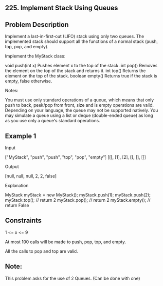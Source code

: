 ## 225. Implement Stack Using Queues
## Problem Description

Implement a last-in-first-out (LIFO) stack using only two queues. The implemented stack should support all the functions of a normal stack (push, top, pop, and empty).

Implement the MyStack class:

void push(int x) Pushes element x to the top of the stack.
int pop() Removes the element on the top of the stack and returns it.
int top() Returns the element on the top of the stack.
boolean empty() Returns true if the stack is empty, false otherwise.

Notes:

You must use only standard operations of a queue, which means that only push to back, peek/pop from front, size and is empty operations are valid.
Depending on your language, the queue may not be supported natively. You may simulate a queue using a list or deque (double-ended queue) as long as you use only a queue's standard operations.

## Example 1

Input

["MyStack", "push", "push", "top", "pop", "empty"]
[[], [1], [2], [], [], []]

Output

[null, null, null, 2, 2, false]

Explanation

MyStack myStack = new MyStack();
myStack.push(1);
myStack.push(2);
myStack.top(); // return 2
myStack.pop(); // return 2
myStack.empty(); // return False

## Constraints

1 <= x <= 9

At most 100 calls will be made to push, pop, top, and empty.

All the calls to pop and top are valid.

## Note:
This problem asks for the use of 2 Queues. (Can be done with one)
